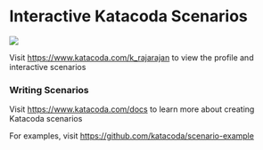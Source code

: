 # Interactive Katacoda Scenarios

[![](http://shields.katacoda.com/katacoda/k_rajarajan/count.svg)](https://www.katacoda.com/k_rajarajan "Get your profile on Katacoda.com")

Visit https://www.katacoda.com/k_rajarajan to view the profile and interactive scenarios

### Writing Scenarios
Visit https://www.katacoda.com/docs to learn more about creating Katacoda scenarios

For examples, visit https://github.com/katacoda/scenario-example
